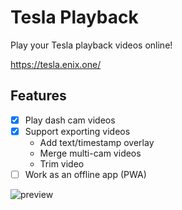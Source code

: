 # Tesla Playback

Play your Tesla playback videos online!

https://tesla.enix.one/

## Features

- [x] Play dash cam videos
- [x] Support exporting videos
  - Add text/timestamp overlay
  - Merge multi-cam videos
  - Trim video
- [ ] Work as an offline app (PWA)

![preview](https://user-images.githubusercontent.com/7480839/190433856-66284162-422b-4a15-adad-29902227f6df.png)

